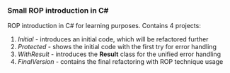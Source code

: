 ### Small ROP introduction in C#

ROP introduction in C# for learning purposes. Contains 4 projects:
1. *Initial* - introduces an initial code, which will be refactored further
2. *Protected* - shows the initial code with the first try for error handling
3. *WithResult* - introduces the **Result** class for the unified error handling
4. *FinalVersion* - contains the final refactoring with ROP technique usage
